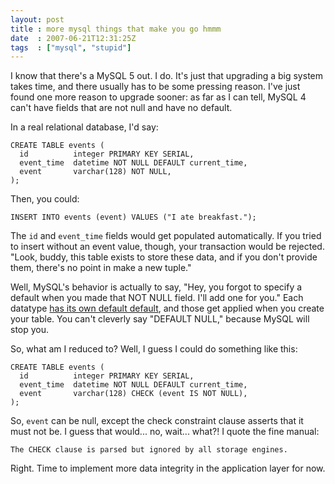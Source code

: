 ```yaml
---
layout: post
title : more mysql things that make you go hmmm
date  : 2007-06-21T12:31:25Z
tags  : ["mysql", "stupid"]
---
```

I know that there's a MySQL 5 out.  I do.  It's just that upgrading a big
system takes time, and there usually has to be some pressing reason.  I've just
found one more reason to upgrade sooner:  as far as I can tell, MySQL 4 can't
have fields that are not null and have no default.

In a real relational database, I'd say:

    CREATE TABLE events (
      id          integer PRIMARY KEY SERIAL,
      event_time  datetime NOT NULL DEFAULT current_time,
      event       varchar(128) NOT NULL,
    );

Then, you could:

    INSERT INTO events (event) VALUES ("I ate breakfast.");

The `id` and `event_time` fields would get populated automatically.  If you
tried to insert without an event value, though, your transaction would be
rejected.  "Look, buddy, this table exists to store these data, and if you
don't provide them, there's no point in make a new tuple."

Well, MySQL's behavior is actually to say, "Hey, you forgot to specify a
default when you made that NOT NULL field.  I'll add one for you."  Each
datatype [has its own default
default](http://dev.mysql.com/doc/refman/4.1/en/data-type-defaults.html), and
those get applied when you create your table.  You can't cleverly say "DEFAULT
NULL," because MySQL will stop you.

So, what am I reduced to?  Well, I guess I could do something like this:

    CREATE TABLE events (
      id          integer PRIMARY KEY SERIAL,
      event_time  datetime NOT NULL DEFAULT current_time,
      event       varchar(128) CHECK (event IS NOT NULL),
    );

So, `event` can be null, except the check constraint clause asserts that it
must not be.  I guess that would... no, wait... what?!  I quote the fine
manual:

    The CHECK clause is parsed but ignored by all storage engines.

Right.  Time to implement more data integrity in the application layer for now.

